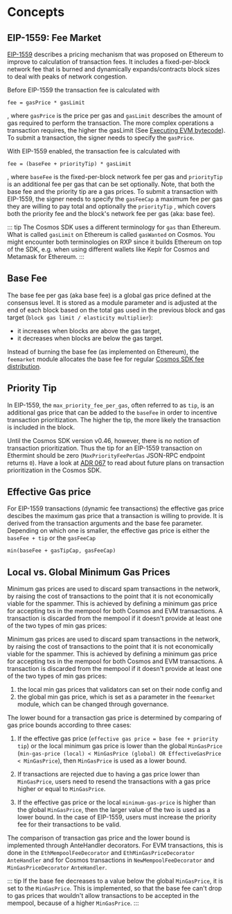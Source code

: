 <!--
order: 1
-->

# Concepts

## EIP-1559: Fee Market

[EIP-1559](https://github.com/ethereum/EIPs/blob/master/EIPS/eip-1559.md) describes a pricing mechanism that was proposed on Ethereum to improve to calculation of transaction fees. It includes a fixed-per-block network fee that is burned and dynamically expands/contracts block sizes to deal with peaks of network congestion.

Before EIP-1559 the transaction fee is calculated with

```
fee = gasPrice * gasLimit
```

, where `gasPrice` is the price per gas and `gasLimit` describes the amount of gas required to perform the transaction. The more complex operations a transaction requires, the higher the gasLimit (See [Executing EVM bytecode](https://docs.rxp.org/modules/evm/01_concepts.html#executing-evm-bytecode)). To submit a transaction, the signer needs to specify the `gasPrice`.

With EIP-1559 enabled, the transaction fee is calculated with

```
fee = (baseFee + priorityTip) * gasLimit
```

, where `baseFee` is the fixed-per-block network fee per gas and `priorityTip` is an additional fee per gas that can be set optionally. Note, that both the base fee and the priority tip are a gas prices. To submit a transaction with EIP-1559, the signer needs to specify the `gasFeeCap` a maximum fee per gas they are willing to pay total and optionally the `priorityTip` , which covers both the priority fee and the block's network fee per gas (aka: base fee).

::: tip
The Cosmos SDK uses a different terminology for `gas` than Ethereum. What is called `gasLimit` on Ethereum is called `gasWanted` on Cosmos. You might encounter both terminologies on RXP since it builds Ethereum on top of the SDK, e.g. when using different wallets like Keplr for Cosmos and Metamask for Ethereum.
:::

## Base Fee

The base fee per gas (aka base fee) is a global gas price defined at the consensus level. It is stored as a module parameter and is adjusted at the end of each block based on the total gas used in the previous block and gas target (`block gas limit / elasticity multiplier`):

- it increases when blocks are above the gas target,
- it decreases when blocks are below the gas target.

Instead of burning the base fee (as implemented on Ethereum), the `feemarket` module allocates the base fee for regular [Cosmos SDK fee distribution](https://docs.rxp.org/modules/distribution/).

## Priority Tip

In EIP-1559, the `max_priority_fee_per_gas`, often referred to as `tip`, is an additional gas price that can be added to the `baseFee` in order to incentive transaction prioritization. The higher the tip, the more likely the transaction is included in the block.

Until the Cosmos SDK version v0.46, however, there is no notion of transaction prioritization. Thus the tip for an EIP-1559 transaction on Ethermint should be zero (`MaxPriorityFeePerGas` JSON-RPC endpoint returns `0`). Have a look at [ADR 067](https://github.com/tendermint/tendermint/blob/master/docs/architecture/adr-067-mempool-refactor.md) to read about future plans on transaction prioritization in the Cosmos SDK.

## Effective Gas price

For EIP-1559 transactions (dynamic fee transactions) the effective gas price descibes the maximum gas price that a transaction is willing to provide. It is derived from the transaction arguments and the base fee parameter. Depending on which one is smaller, the effective gas price is either the `baseFee + tip` or the `gasFeeCap`

```
min(baseFee + gasTipCap, gasFeeCap)
```

## Local vs. Global Minimum Gas Prices

Minimum gas prices are used to discard spam transactions in the network, by raising the cost of transactions to the point that it is not economically viable for the spammer. This is achieved by defining a minimum gas price for accepting txs in the mempool for both Cosmos and EVM transactions. A transaction is discarded from the mempool if it doesn't provide at least one of the two types of min gas prices:

Minimum gas prices are used to discard spam transactions in the network, by raising the cost of transactions to the point that it is not economically viable for the spammer. This is achieved by defining a minimum gas price for accepting txs in the mempool for both Cosmos and EVM transactions. A transaction is discarded from the mempool if it doesn't provide at least one of the two types of min gas prices:

1. the local min gas prices that validators can set on their node config and
2. the global min gas price, which is set as a parameter in the `feemarket` module, which can be changed through governance.

The lower bound for a transaction gas price is determined by comparing of gas price bounds according to three cases:

1. If the effective gas price (`effective gas price = base fee + priority tip`) or the local minimum gas price is lower than the global `MinGasPrice` (`min-gas-price (local) < MinGasPrice (global) OR EffectiveGasPrice < MinGasPrice`), then `MinGasPrice` is used as a lower bound.

2. If transactions are rejected due to having a gas price lower than `MinGasPrice`, users need to resend the transactions with a gas price higher or equal to `MinGasPrice`.

3. If the effective gas price or the local `minimum-gas-price` is higher than the global `MinGasPrice`, then the larger value of the two is used as a lower bound. In the case of EIP-1559, users must increase the priority fee for their transactions to be valid.

The comparison of transaction gas price and the lower bound is implemented through AnteHandler decorators. For EVM transactions, this is done in the `EthMempoolFeeDecorator` and `EthMinGasPriceDecorator` `AnteHandler` and for Cosmos transactions in `NewMempoolFeeDecorator` and `MinGasPriceDecorator` `AnteHandler`.

::: tip
If the base fee decreases to a value below the global `MinGasPrice`, it is set to the `MinGasPrice`. This is implemented, so that the base fee can't drop to gas prices that wouldn't allow transactions to be accepted in the mempool, because of a higher `MinGasPrice`.
:::